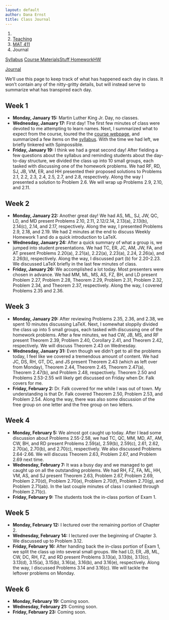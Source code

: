 ```yaml
---
layout: default
author: Dana Ernst
title: Class Journal
---
```


<ol class="breadcrumb">
  <li><a href="/"><i class="fa fa-home"></i></a></li>
  <li><a href="/teaching/">Teaching</a></li>
  <li><a href="/teaching/mat411s18">MAT 411</a></li>
  <li class="active">Journal</li>
</ol>

<div class="row">
<div class="col-xs-12">
<div class="btn-group btn-group-justified">
<a class="btn btn-default btn-success" href="{{site.baseurl}}/teaching/mat411s18/syllabus/">Syllabus</a>

<a class="btn btn-default btn-primary" href="{{site.baseurl}}/teaching/mat411s18/materials/">
<span class="hidden-xs">Course Materials</span><span class="visible-xs">Stuff</span>
</a>

<a class="btn btn-default btn-warning" href="{{site.baseurl}}/teaching/mat411s18/homework/">
<span class="hidden-xs">Homework</span><span class="visible-xs">HW</span>
</a>

<a class="btn btn-default btn-info" href="{{site.baseurl}}/teaching/mat411s18/journal/">Journal</a>
</div>
</div>
</div>

We’ll use this page to keep track of what has happened each day in class. It won’t contain any of the nitty-gritty details, but will instead serve to summarize what has transpired each day.

## Week 1 ##

<ul class="fa-ul">
  <li><i class="fa-li far fa-calendar-check"></i><b>Monday, January 15:</b> Martin Luther King Jr. Day, no classes.</li>
  <li><i class="fa-li far fa-calendar-check"></i><b>Wednesday, January 17:</b> First day! The first few minutes of class were devoted to me attempting to learn names. Next, I summarized what to expect from the course, toured the the <a href="{{site.baseurl}}/teaching/mat411s18/">course webpage</a>, and summarized a few items on the <a href="{{site.baseurl}}/teaching/mat411s18/syllabus/">syllabus</a>. With the time we had left, we briefly tinkered with Spinpossible.</li>
  <li><i class="fa-li far fa-calendar-check"></i><b>Friday, January 19:</b> I think we had a great second day! After fielding a few questions about the syllabus and reminding students about the day-to-day structure, we divided the class up into 10 small groups, each tasked with discussing one of the homework problems.  We had RF, RD, SJ, JB, VM, ER, and HH presented their proposed solutions to Problems 2.1, 2.2, 2.3, 2.4, 2.5, 2.7, and 2.8, respectively. Along the way I presented a solution to Problem 2.6.  We will wrap up Problems 2.9, 2.10, and 2.11.</li>
</ul>

## Week 2 ##

<ul class="fa-ul">
  <li><i class="fa-li far fa-calendar-check"></i><b>Monday, January 22:</b> Another great day! We had AS, ML, SJ, JW, QC, LD, and MD present Problems 2.10, 2.11, 2.12/2.14, 2.13(a), 2.13(b), 2.14(c), 2.14, and 2.17, respectively.  Along the way, I presented Problems 2.9, 2.18, and 2.19. We had 2 minutes at the end to discuss Weekly Homework 1 and do a quick introduction to LaTeX.</li>
  <li><i class="fa-li far fa-calendar-check"></i><b>Wednesday, January 24:</b> After a quick summary of what a group is, we jumped into student presentations.  We had TC, ER, JC, AM, JW, FA, and AT present Problems 2.20(a), 2.21(a), 2.22(a), 2.23(a), 2.24, 2.26(a), and 2.26(b), respectively.  Along the way, I discussed part (b) for 2.20-2.23. We discussed LaTeX briefly in the last few minutes of class.</li>
  <li><i class="fa-li far fa-calendar-check"></i><b>Friday, January 26:</b> We accomplished a lot today.  Most presenters were chosen in advance.  We had MM, ML, MS, AS, FZ, BH, and LD present Problem 2.27, Problem 2.28, Theorem 2.29, Problem 2.31, Problem 2.32, Problem 2.34, and Theorem 2.37, respectively.  Along the way, I covered Problems 2.35 and 2.36.</li>
</ul>


## Week 3 ##

<ul class="fa-ul">
  <li><i class="fa-li far fa-calendar-check"></i><b>Monday, January 29:</b> After reviewing Problems 2.35, 2.36, and 2.38, we spent 10 minutes discussing LaTeX.  Next, I somewhat sloppily divided the class up into 5 small groups, each tasked with discussing one of the homework problems.  After a few minutes, we had CW, JB, MS, and RF present Theorem 2.39, Problem 2.40, Corollary 2.41, and Theorem 2.42, respectively.  We will discuss Theorem 2.43 on Wednesday.</li>
  <li><i class="fa-li far fa-calendar-check"></i><b>Wednesday, January 31:</b> Even though we didn't get to all the problems today, I feel like we covered a tremendous amount of content.  We had JC, DS, RH, GT, DC, and JS present Theorem 2.43 (which as left over from Monday), Theorem 2.44, Theorem 2.45, Theorem 2.47(a), Theorem 2.47(b), and Problem 2.48, respectively. Theorem 2.50 and Problems 2.53-2.55 will likely get discussed on Friday when Dr. Falk covers for me.</li>
  <li><i class="fa-li far fa-calendar-check"></i><b>Friday, February 2:</b> Dr. Falk covered for me while I was out of town.  My understanding is that Dr. Falk covered Theorem 2.50, Problem 2.53, and Problem 2.54. Along the way, there was also some discussion of the free group on one letter and the free group on two letters.</li>
</ul>

## Week 4 ##

<ul class="fa-ul">
  <li><i class="fa-li far fa-calendar-check"></i><b>Monday, February 5:</b> We almost got caught up today. After I lead some discussion about Problems 2.55-2.58, we had TC, QC, MM, MD, AT, AM, CW, BH, and RD present Problems 2.59(a), 2.59(b), 2.59(c), 2.61, 2.62, 2.70(a), 2.70(b), and 2.70(c), respectively. We also discussed Problems 2.64-2.66.  We will discuss Theorem 2.63, Problem 2.67, and Problem 2.69 next time.</li>
  <li><i class="fa-li far fa-calendar-check"></i><b>Wednesday, February 7:</b> It was a busy day and we managed to get caught up on all the outstanding problems.  We had RH, FZ, FA, ML, HH, VM, AS, and SJ present Theorem 2.63, Problem 2.67, Problem 2.69, Problem 2.70(d), Problem 2.70(e), Problem 2.70(f), Problem 2.70(g), and Problem 2.71(ab).  In the last couple minutes of class I cranked through Problem 2.71(c).</li>
  <li><i class="fa-li far fa-calendar-check"></i><b>Friday, February 9:</b> The students took the in-class portion of Exam 1.</li>
</ul>

## Week 5 ##

<ul class="fa-ul">
  <li><i class="fa-li far fa-calendar-check"></i><b>Monday, February 12:</b> I lectured over the remaining portion of Chapter 2.</li>
  <li><i class="fa-li far fa-calendar-check"></i><b>Wednesday, February 14:</b> I lectured over the beginning of Chapter 3.  We discussed up to Problem 3.12.</li>
  <li><i class="fa-li far fa-calendar-check"></i><b>Friday, February 16:</b> After handing back the in-class portion of Exam 1, we split the class up into several small groups.  We had LD, ER, JB, ML, CW, DC, RH, FZ, and RD present Problems 3.13(a), 3.13(b), 3.13(c), 3.13(d), 3.15(a), 3.15(b), 3.16(a), 3.16(b), and 3.16(e), respectively.  Along the way, I discussed Problems 3.14 and 3.16(c). We will tackle the leftover problems on Monday.</li>
</ul>

## Week 6 ##

<ul class="fa-ul">
  <li><i class="fa-li far fa-calendar-check"></i><b>Monday, February 19:</b> Coming soon.</li>
  <li><i class="fa-li far fa-calendar-check"></i><b>Wednesday, February 21:</b> Coming soon.</li>
  <li><i class="fa-li far fa-calendar-check"></i><b>Friday, February 23:</b> Coming soon.</li>
</ul>
